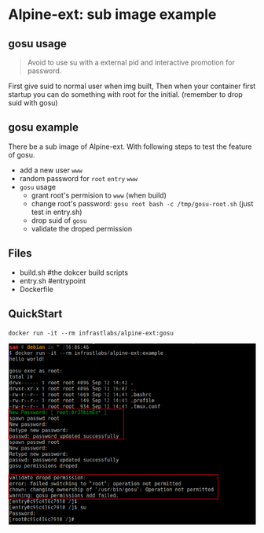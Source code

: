 # Alpine-ext: sub image example


## gosu usage

> Avoid to use su with a external pid and interactive promotion for password.  

First give suid to normal user when img built, Then when your container first startup you can do something with root for the initial. (remember to drop suid with gosu)

## gosu example

There be a sub image of Alpine-ext. With following steps to test the feature of gosu.

- add a new user `www`
- random password for `root` `entry` `www`
- `gosu` usage
  - grant root's permision to `www` (when build)
  - change root's password:  `gosu root bash -c /tmp/gosu-root.sh` (just test in entry.sh)
  - drop suid of `gosu`
  - validate the droped permission

## Files

- build.sh #the dokcer build scripts
- entry.sh #entrypoint
- Dockerfile

## QuickStart

`docker run -it --rm infrastlabs/alpine-ext:gosu`

![](img-example-grpasswd-gosu.png)

